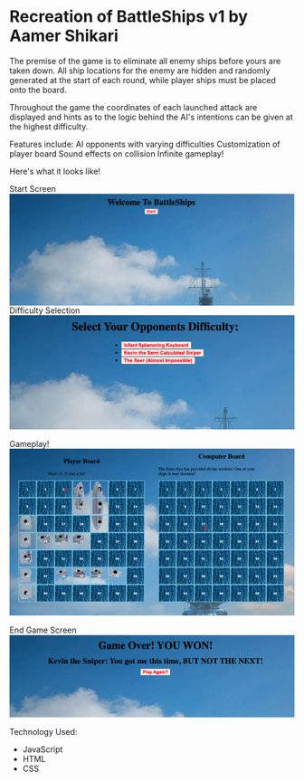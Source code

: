 <h1>
Recreation of BattleShips v1
by Aamer Shikari
</h1>

The premise of the game is to eliminate all enemy ships before yours
are taken down. All ship locations for the enemy are hidden and randomly 
generated at the start of each round, while player ships must be placed 
onto the board. 

Throughout the game the coordinates of each launched attack are displayed
and hints as to the logic behind the AI's intentions can be given at 
the highest difficulty.

Features include: 
AI opponents with varying difficulties 
Customization of player board 
Sound effects on collision
Infinite gameplay!

Here's what it looks like! 

Start Screen<br>
<img src="pics/readMePics/Start.png"
     alt="Start Screen"
     style="float: left; margin-right: 10px;" />

Difficulty Selection <br>
![Difficulty Selection](pics/readMePics/Difficulty.png?raw=true)

Gameplay!<br>
![GamePlay](pics/readMePics/GamePlay.png?raw=true)

End Game Screen <br>
![GAME OVER](pics/readMePics/EndGame.png)

Technology Used: 
- JavaScript
- HTML
- CSS

